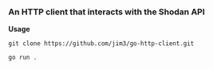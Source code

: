 ### An HTTP client that interacts with the Shodan API

**Usage**

`git clone https://github.com/jim3/go-http-client.git`

`go run .`
